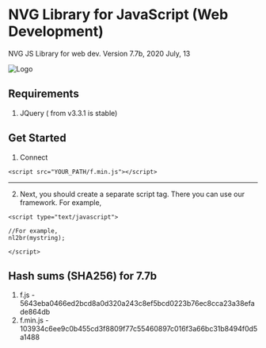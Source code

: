 # NVG Library for JavaScript (Web Development)
NVG JS Library for web dev. Version 7.7b, 2020 July, 13

![Logo](https://github.com/lonagi/nvg-js/blob/master/img/NVG%20JS.png)


## Requirements
1. JQuery ( from v3.3.1 is stable)

## Get Started
1. Connect

```
<script src="YOUR_PATH/f.min.js"></script>
```
____________________________________________________________________

2. Next, you should create a separate script tag. There you can use our framework.
For example,
```
<script type="text/javascript">

//For example,
nl2br(mystring);

</script>
```

## Hash sums (SHA256) for 7.7b
1. f.js - 5643eba0466ed2bcd8a0d320a243c8ef5bcd0223b76ec8cca23a38efade864db
1. f.min.js - 103934c6ee9c0b455cd3f8809f77c55460897c016f3a66bc31b8494f0d5a1488